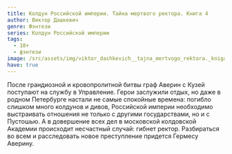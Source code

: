 ```yaml
---
title: Колдун Российской империи. Тайна мертвого ректора. Книга 4
author: Виктор Дашкевич
genre: Фэнтези
series: Колдун Российской империи
tags:
  - 18+
  - фэнтези
image: /src/assets/img/viktor_dashkevich__tajna_mertvogo_rektora._kniga_1.jpeg
have: true
---
```

После грандиозной и кровопролитной битвы граф Аверин с Кузей поступают на службу в Управление. Герои заслужили отдых, но даже в родном Петербурге настали не самые спокойные времена: погибло слишком много колдунов и дивов, Российской империи необходимо выстраивать отношения не только с другими государствами, но и с Пустошью. А в довершение всех дел в московской колдовской Академии происходит несчастный случай: гибнет ректор. Разбираться во всем и расследовать новое преступление придется Гермесу Аверину.
